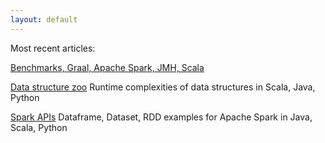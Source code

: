 ```yaml
---
layout: default
---
```

Most recent articles:

[Benchmarks, Graal, Apache Spark, JMH, Scala](https://g1thubhub.github.io/benchmarking.html)

[Data structure zoo](https://g1thubhub.github.io/data-structure-zoo.html)
Runtime complexities of data structures in Scala, Java, Python

[Spark APIs](https://g1thubhub.github.io/2018/05/01/sparkapis.html)
Dataframe, Dataset, RDD examples for Apache Spark in Java, Scala, Python